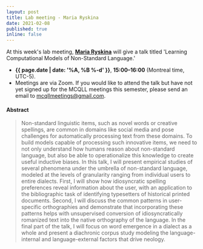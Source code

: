 ```yaml
---
layout: post
title: Lab meeting - Maria Ryskina
date: 2021-02-08
published: true
inline: false
---
```


At this week's lab meeting, [**Maria Ryskina**](https://www.cs.cmu.edu/~mryskina/) will give a talk titled 'Learning Computational Models of Non-Standard Language.'

- **{{ page.date | date: '%A, %B %-d' }}**, **15:00–16:00** (Montreal time, UTC-5).
- Meetings are via Zoom. If you would like to attend the talk but have not yet signed up for the MCQLL meetings this semester, please send an email to [mcqllmeetings@gmail.com](mailto:mcqllmeetings@gmail.com).

#### Abstract

<blockquote>
Non-standard linguistic items, such as novel words or creative spellings, are common in domains like social media and pose challenges for automatically processing text from these domains. To build models capable of processing such innovative items, we need to not only understand how humans reason about non-standard language, but also be able to operationalize this knowledge to create useful inductive biases. In this talk, I will present empirical studies of several phenomena under the umbrella of non-standard language, modeled at the levels of granularity ranging from individual users to entire dialects. First, I will show how idiosyncratic spelling preferences reveal information about the user, with an application to the bibliographic task of identifying typesetters of historical printed documents. Second, I will discuss the common patterns in user-specific orthographies and demonstrate that incorporating these patterns helps with unsupervised conversion of idiosyncratically romanized text into the native orthography of the language. In the final part of the talk, I will focus on word emergence in a dialect as a whole and present a diachronic corpus study modeling the language-internal and language-external factors that drive neology. 
</blockquote>

